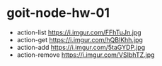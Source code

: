 # goit-node-hw-01
* action-list https://i.imgur.com/FFhTuJn.jpg
* action-get https://i.imgur.com/hQBlKhh.jpg
* action-add https://i.imgur.com/5taGYDP.jpg
* action-remove https://i.imgur.com/VSIbhTZ.jpg